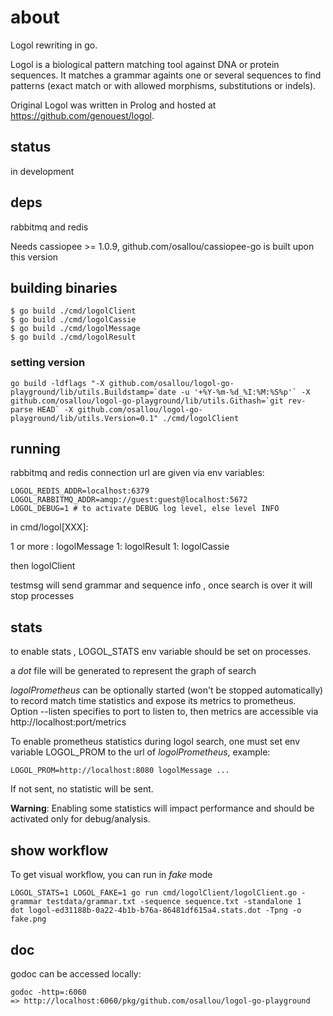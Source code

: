 # about

Logol rewriting in go.

Logol is a biological pattern matching tool against DNA or protein sequences.
It matches a grammar againts one or several sequences to find patterns (exact match or with allowed morphisms, substitutions or indels).

Original Logol was written in Prolog and hosted at https://github.com/genouest/logol.

## status

in development

## deps

rabbitmq and redis

Needs cassiopee >= 1.0.9, github.com/osallou/cassiopee-go is built upon this version

## building binaries

    $ go build ./cmd/logolClient
    $ go build ./cmd/logolCassie
    $ go build ./cmd/logolMessage
    $ go build ./cmd/logolResult

### setting version

    go build -ldflags "-X github.com/osallou/logol-go-playground/lib/utils.Buildstamp=`date -u '+%Y-%m-%d_%I:%M:%S%p'` -X github.com/osallou/logol-go-playground/lib/utils.Githash=`git rev-parse HEAD` -X github.com/osallou/logol-go-playground/lib/utils.Version=0.1" ./cmd/logolClient

## running

rabbitmq and redis connection url are given via env variables:

    LOGOL_REDIS_ADDR=localhost:6379
    LOGOL_RABBITMQ_ADDR=amqp://guest:guest@localhost:5672
    LOGOL_DEBUG=1 # to activate DEBUG log level, else level INFO

in cmd/logol[XXX]:

1 or more : logolMessage
1: logolResult
1: logolCassie

then logolClient

testmsg will send grammar and sequence info , once search is over it will stop processes

## stats

to enable stats , LOGOL_STATS env variable should be set on processes.

a *dot* file will be generated to represent the graph of search

*logolPrometheus* can be optionally started (won't be stopped automatically) to record match time statistics and expose its metrics to prometheus. Option --listen specifies to port to listen to, then metrics are accessible via http://localhost:port/metrics

To enable prometheus statistics during logol search, one must set env variable LOGOL_PROM to the url of *logolPrometheus*, example:

    LOGOL_PROM=http://localhost:8080 logolMessage ...

If not sent, no statistic will be sent.

**Warning**: Enabling some statistics will impact performance and should be activated only for debug/analysis.


## show workflow

To get visual workflow, you can run in *fake* mode

    LOGOL_STATS=1 LOGOL_FAKE=1 go run cmd/logolClient/logolClient.go -grammar testdata/grammar.txt -sequence sequence.txt -standalone 1
    dot logol-ed31188b-0a22-4b1b-b76a-86481df615a4.stats.dot -Tpng -o fake.png

## doc

godoc can be accessed locally:

    godoc -http=:6060
    => http://localhost:6060/pkg/github.com/osallou/logol-go-playground
